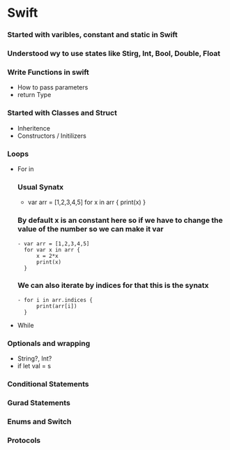 # Swift

### Started with varibles, constant and static in Swift

### Understood wy to use states like Stirg, Int, Bool, Double, Float

### Write Functions in swift
- How to pass parameters
- return Type

### Started with Classes and Struct

- Inheritence
- Constructors / Initilizers

### Loops
- For in

  ### Usual Synatx
    - var arr = [1,2,3,4,5]
      for x in arr {
          print(x)
      }
      
    ### By default x is an constant here so if we have to change the value of the number so we can make it var
      - var arr = [1,2,3,4,5]
        for var x in arr {
            x = 2*x
            print(x)
        }
        
    ### We can also iterate by indices for that this is the synatx
      - for i in arr.indices {
            print(arr[i])
        }
- While

### Optionals and wrapping
- String?, Int?
- if let val = s 

### Conditional Statements

### Gurad Statements

### Enums and Switch

### Protocols
